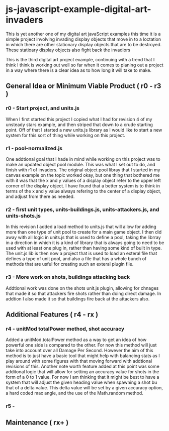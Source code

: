 # js-javascript-example-digital-art-invaders

This is yet another one of my digital art javaScript examples this time it is a simple project involving invading display objects that move in to a loctation in which there are other stationary display objects that are to be destroyed. These statioary display objects also fight back the invadiors 

This is the third digital art project example, continuing with a trend that I think I think is working out well so far when it comes to planing out a project in a way where there is a clear idea as to how long it will take to make.


## General Idea or Minimum Viable Product ( r0 - r3 )

### r0 - Start project, and units.js

When I first started this project I copied what I had for revision 4 of my unsteady stars example, and then striped that down to a crude starting point. Off of that I started a new units.js library as I would like to start a new system for this sort of thing while working on this project.

### r1 - pool-normalized.js

One addtional goal that I hade in mind while working on this project was to make an updated object pool module. This was what I set out to do, and finish with r1 of invaders. The original object pool libray that I started in my canvas example on the topic worked okay, but one thing that bothered me with it was that the x and y values of a display object refer to the upper left corner of the display object. I have found that a better system is to think in terms of the x and y value always refering to the center of a display object, and adjust from there as needed.

### r2 - first unit types, units-buildings.js, units-attackers.js, and units-shots.js

In this revision I added a load method to units.js that will allow for adding more than one type of unit pool to create for a main game object. I then did away with all logic in units.js that is used to define a pool, taking the librray in a direction in which it is a kind of library that is always going to need to be used with at least one plug in, rather than having some kind of built in type. The unit.js lib is then now a project that is used to load an exteral file that defines a type of unit pool, and also a file that has a whole bunch of methods that are usful for creating such an exteral plugin file.

### r3 - More work on shots, buildings attacking back

Addtional work was done on the shots unit.js plugin, allowing for chnages that made it so that attackers fire shots rather than doing direct damage. In addtion I also made it so that buildings fire back at the attackers also.

## Additional Features ( r4 - rx )

### r4 - unitMod totalPower method, shot accuracy

Added a unitMod.totalPower method as a way to get an idea of how powerful one side is compared to the other. For now this method will just take into account over all Damage Per Second. However the aim of this method is to just have a basic tool that might help with balancing stats as I play around with some figures with that moving forward with addtional revisions of this. Another note worth feature added at this point was some additonal logic that will allow for setting an accuracy value for shots in the form of a 0 to 1 value. For now I am thinking that it might be best to have a system that will adjust the given heading value when spawning a shot bu that of a delta value. This delta value will be set by a given accuracy option, a hard coded max angle, and the use of the Math.random method.

### r5 -

## Maintenance ( rx+ )



